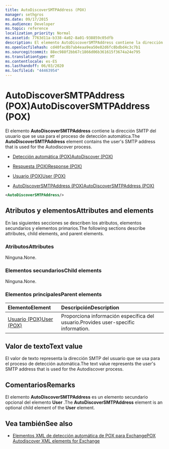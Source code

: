 ```yaml
---
title: AutoDiscoverSMTPAddress (POX)
manager: sethgros
ms.date: 09/17/2015
ms.audience: Developer
ms.topic: reference
localization_priority: Normal
ms.assetid: 7763d11a-b338-4a02-8a01-938859c05dfb
description: El elemento AutoDiscoverSMTPAddress contiene la dirección SMTP del usuario que se usa para el proceso de detección automática.
ms.openlocfilehash: cd40fac8b7ab4eaa9ea50e82d6fc8bdbd4c3c7b1
ms.sourcegitcommit: 88ec988f2bb67c1866d06b361615f3674a24e795
ms.translationtype: MT
ms.contentlocale: es-ES
ms.lasthandoff: 06/03/2020
ms.locfileid: "44463954"
---
```

# <a name="autodiscoversmtpaddress-pox"></a><span data-ttu-id="2ecd6-103">AutoDiscoverSMTPAddress (POX)</span><span class="sxs-lookup"><span data-stu-id="2ecd6-103">AutoDiscoverSMTPAddress (POX)</span></span>

<span data-ttu-id="2ecd6-104">El elemento **AutoDiscoverSMTPAddress** contiene la dirección SMTP del usuario que se usa para el proceso de detección automática.</span><span class="sxs-lookup"><span data-stu-id="2ecd6-104">The **AutoDiscoverSMTPAddress** element contains the user's SMTP address that is used for the Autodiscover process.</span></span> 
  
- [<span data-ttu-id="2ecd6-105">Detección automática (POX)</span><span class="sxs-lookup"><span data-stu-id="2ecd6-105">AutoDiscover (POX)</span></span>](autodiscover-pox.md)
  
- [<span data-ttu-id="2ecd6-106">Respuesta (POX)</span><span class="sxs-lookup"><span data-stu-id="2ecd6-106">Response (POX)</span></span>](response-pox.md)
  
- [<span data-ttu-id="2ecd6-107">Usuario (POX)</span><span class="sxs-lookup"><span data-stu-id="2ecd6-107">User (POX)</span></span>](user-pox.md)
  
- [<span data-ttu-id="2ecd6-108">AutoDiscoverSMTPAddress (POX)</span><span class="sxs-lookup"><span data-stu-id="2ecd6-108">AutoDiscoverSMTPAddress (POX)</span></span>](autodiscoversmtpaddress-pox.md)
  
```XML
<AutoDiscoverSMTPAddress/>
```

## <a name="attributes-and-elements"></a><span data-ttu-id="2ecd6-109">Atributos y elementos</span><span class="sxs-lookup"><span data-stu-id="2ecd6-109">Attributes and elements</span></span>

<span data-ttu-id="2ecd6-110">En las siguientes secciones se describen los atributos, elementos secundarios y elementos primarios.</span><span class="sxs-lookup"><span data-stu-id="2ecd6-110">The following sections describe attributes, child elements, and parent elements.</span></span>
  
### <a name="attributes"></a><span data-ttu-id="2ecd6-111">Atributos</span><span class="sxs-lookup"><span data-stu-id="2ecd6-111">Attributes</span></span>

<span data-ttu-id="2ecd6-112">Ninguna.</span><span class="sxs-lookup"><span data-stu-id="2ecd6-112">None.</span></span>
  
### <a name="child-elements"></a><span data-ttu-id="2ecd6-113">Elementos secundarios</span><span class="sxs-lookup"><span data-stu-id="2ecd6-113">Child elements</span></span>

<span data-ttu-id="2ecd6-114">Ninguna.</span><span class="sxs-lookup"><span data-stu-id="2ecd6-114">None.</span></span>
  
### <a name="parent-elements"></a><span data-ttu-id="2ecd6-115">Elementos principales</span><span class="sxs-lookup"><span data-stu-id="2ecd6-115">Parent elements</span></span>

|<span data-ttu-id="2ecd6-116">**Elemento**</span><span class="sxs-lookup"><span data-stu-id="2ecd6-116">**Element**</span></span>|<span data-ttu-id="2ecd6-117">**Descripción**</span><span class="sxs-lookup"><span data-stu-id="2ecd6-117">**Description**</span></span>|
|:-----|:-----|
|[<span data-ttu-id="2ecd6-118">Usuario (POX)</span><span class="sxs-lookup"><span data-stu-id="2ecd6-118">User (POX)</span></span>](user-pox.md) <br/> |<span data-ttu-id="2ecd6-119">Proporciona información específica del usuario.</span><span class="sxs-lookup"><span data-stu-id="2ecd6-119">Provides user-specific information.</span></span>  <br/> |
   
## <a name="text-value"></a><span data-ttu-id="2ecd6-120">Valor de texto</span><span class="sxs-lookup"><span data-stu-id="2ecd6-120">Text value</span></span>

<span data-ttu-id="2ecd6-121">El valor de texto representa la dirección SMTP del usuario que se usa para el proceso de detección automática.</span><span class="sxs-lookup"><span data-stu-id="2ecd6-121">The text value represents the user's SMTP address that is used for the Autodiscover process.</span></span>
  
## <a name="remarks"></a><span data-ttu-id="2ecd6-122">Comentarios</span><span class="sxs-lookup"><span data-stu-id="2ecd6-122">Remarks</span></span>

<span data-ttu-id="2ecd6-123">El elemento **AutoDiscoverSMTPAddress** es un elemento secundario opcional del elemento **User** .</span><span class="sxs-lookup"><span data-stu-id="2ecd6-123">The **AutoDiscoverSMTPAddress** element is an optional child element of the **User** element.</span></span> 
  
## <a name="see-also"></a><span data-ttu-id="2ecd6-124">Vea también</span><span class="sxs-lookup"><span data-stu-id="2ecd6-124">See also</span></span>

- [<span data-ttu-id="2ecd6-125">Elementos XML de detección automática de POX para Exchange</span><span class="sxs-lookup"><span data-stu-id="2ecd6-125">POX Autodiscover XML elements for Exchange</span></span>](pox-autodiscover-xml-elements-for-exchange.md)

